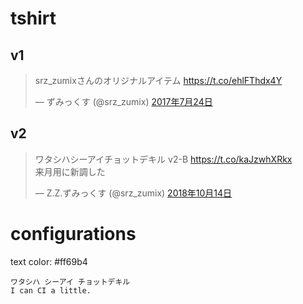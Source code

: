 # tshirt

## v1

<blockquote class="twitter-tweet" data-lang="ja"><p lang="ja" dir="ltr">srz_zumixさんのオリジナルアイテム <a href="https://t.co/ehlFThdx4Y">https://t.co/ehlFThdx4Y</a></p>&mdash; ずみっくす (@srz_zumix) <a href="https://twitter.com/srz_zumix/status/889332375800299521">2017年7月24日</a></blockquote>
<!-- <script async src="https://platform.twitter.com/widgets.js" charset="utf-8"></script> -->

## v2

<blockquote class="twitter-tweet" data-lang="ja"><p lang="ja" dir="ltr">ワタシハシーアイチョットデキル v2-B <a href="https://t.co/kaJzwhXRkx">https://t.co/kaJzwhXRkx</a><br>来月用に新調した</p>&mdash; Z.Z.ずみっくす (@srz_zumix) <a href="https://twitter.com/srz_zumix/status/1051461553688477696?ref_src=twsrc%5Etfw">2018年10月14日</a></blockquote>
<!-- <script async src="https://platform.twitter.com/widgets.js" charset="utf-8"></script> -->

# configurations

text color: #ff69b4

```
ワタシハ シーアイ チョットデキル
I can CI a little.
```

